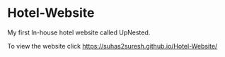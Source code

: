 # Hotel-Website
My first In-house hotel website called UpNested.

To view the website click https://suhas2suresh.github.io/Hotel-Website/
